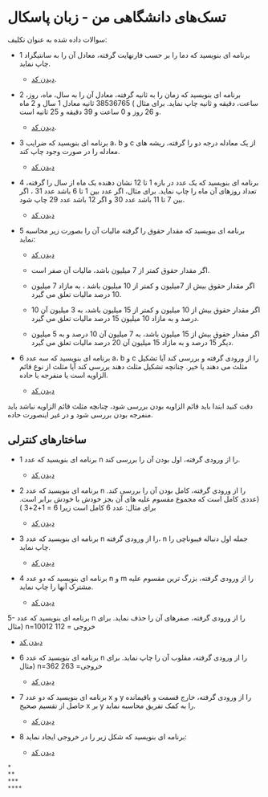# تسک‌های دانشگاهی من - زبان پاسکال
سوالات داده شده به عنوان تکلیف:

- 1 برنامه ای بنویسید که دما را بر حسب فارنهایت گرفته، معادل آن را به سانتیگراد چاپ نماید.

  - [دیدن کد](./if-statements/calculate-centigerade.pas).

- 2 برنامه ای بنویسید که زمان را به ثانیه گرفته، معادل آن را به سال، ماه، روز، ساعت، دقیقه و ثانیه چاپ نماید. برای مثال ) 38536765 ثانیه معادل 1 سال و 2 ماه و 26 روز و 0 ساعت و 39 دقیقه و 25 ثانیه است.

  - [دیدن کد](./if-statements/calculate-seconds.pas).

- 3 برنامه ای بنویسید که ضرایب a، b و c از یک معادله درجه دو را گرفته، ریشه های معادله را در صورت وجود چاپ کند.

  - [دیدن کد](./if-statements/calculate-darage2-roots.pas)

- 4 برنامه ای بنویسید که یک عدد در بازه 1 تا 12 نشان دهنده یک ماه از سال را گرفته، تعداد روزهای آن ماه را چاپ نماید. برای مثال، اگر عدد بین 1 تا 6 باشد عدد 31 ، اگر بین 7 تا 11 باشد عدد 30 و اگر 12 باشد عدد 29 چاپ شود.

  - [دیدن کد](./if-statements/calculate-days-in-month.pas)

- 5 برنامه ای بنویسید که مقدار حقوق را گرفته مالیات آن را بصورت زیر محاسبه نماید:

  - [دیدن کد](./if-statements/calculate-tax-on-salary.pas)

  - اگر مقدار حقوق کمتر از 7 میلیون باشد، مالیات آن صفر است.

  - اگر مقدار حقوق بیش از 7میلیون و کمتر از 10 میلیون باشد ، به مازاد 7 میلیون 10 درصد مالیات تعلق می گیرد.

  - اگر مقدار حقوق بیش از 10 میلیون و کمتر از 15 میلیون باشد، به 3 میلیون آن 10 درصد و به مازاد 10 میلیون 15 درصد مالیات تعلق می گیرد.

  - اگر مقدار حقوق بیش از 15 میلیون باشد، به 7 میلیون آن 10 درصد و به 5 میلیون دیگر 15 درصد و به مازاد 15 میلیون آن 20 درصد مالیات تعلق می گیرد.

- 6 برنامه ای بنویسید که سه عدد a، b و c را از ورودی گرفته و بررسی کند آیا تشکیل مثلث می دهند یا خیر. چنانچه تشکیل مثلث دهند بررسی کند آیا مثلث از نوع قائم الزاویه است یا منفرجه یا حاده.
  - [دیدن کد](./if-statements/calculate-triangle-type.pas)

دقت کنید ابتدا باید قائم الزاویه بودن بررسی شود، چنانچه مثلث قائم الزاویه نباشد باید منفرجه بودن بررسی شود و در غیر اینصورت حاده.

## ساختارهای کنترلی

- 1 برنامه ای بنویسید که عدد n را از ورودی گرفته، اول بودن آن را بررسی کند.

  - [دیدن کد](./controlling-structure/check-prime-number.pas)

- 2 برنامه ای بنویسید که عدد n را از ورودی گرفته، کامل بودن آن را بررسی کند. (عددی کامل است که مجموع مقسوم علیه های آن بجز خودش با خودش برابر است. برای مثال: عدد 6 کامل است زیرا 6 = 1+2+3 )

  - [دیدن کد](./controlling-structure/check-perfect-number.pas)

- 3 برنامه ای بنویسید که عدد n را از ورودی گرفته، n جمله اول دنباله فیبوناچی را چاپ نماید.

  - [دیدن کد](./controlling-structure/fibonacci.pas)

- 4 برنامه ای بنویسید که دو عدد n و m را از ورودی گرفته، بزرگ ترین مقسوم علیه مشترک آنها را چاپ نماید.
  - [دیدن کد](./controlling-structure/GCD.pas)

5- برنامه ای بنویسید که عدد n را از ورودی گرفته، صفرهای آن را حذف نماید. برای مثال) n=10012 خروجی = 112

- [دیدن کد](./controlling-structure/remove-zero.pas)

- 6 برنامه ای بنویسید که عدد n را از ورودی گرفته، مقلوب آن را چاپ نماید. برای مثال) n=362 خروجی= 263

  - [دیدن کد](./controlling-structure/reverse-number.pas)

- 7 برنامه ای بنویسید که دو عدد x و y را از ورودی گرفته، خارج قسمت و باقیمانده حاصل از تقسیم صحیح x بر y را به کمک تفریق محاسبه نماید.

  - [دیدن کد](./controlling-structure/devision.pas)

- 8 برنامه ای بنویسید که شکل زیر را در خروجی ایجاد نماید:
  - [دیدن کد](./controlling-structure/stars-print.pas)

```
*
**
***
****
```
